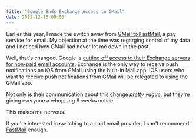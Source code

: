 ```yaml
---
title: "Google Ends Exchange Access to GMail"
date: 2012-12-15 00:00
---
```


Earlier this year, I made the switch away from [GMail to FastMail](/blog/switching-from-gmail-to-fastmail), a pay service for email. My objection at the time was regarging control of my data and I noticed how GMail had never let me down in the past.

Well, that's changed. Google is [cutting off access to their Exchange servers for non-paid email accounts](http://googleblog.blogspot.ca/2012/12/winter-cleaning.html). Exchange is the only way to receive push notifications on iOS from GMail using the built-in Mail.app. iOS users who want to receive push notifications from GMail will be relegated to using the GMail app.

Not only is their communication about this change _pretty vague_, but they're giving everyone a whopping 6 weeks notice.

This makes me nervous.

If you're interested in switching to a paid email provider, I can't recommend [FastMail](https://www.fastmail.fm/?STKI=7977317) enough.

<!-- more -->
